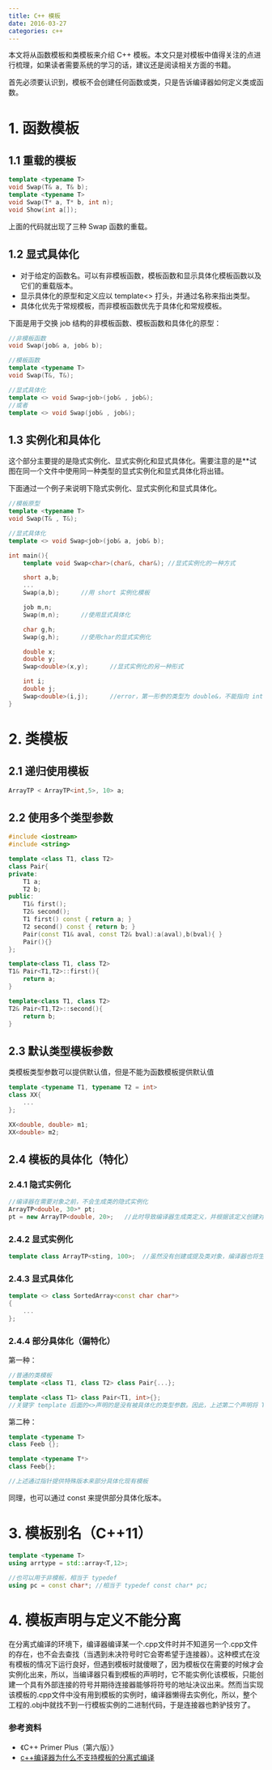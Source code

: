 ```yaml
---
title: C++ 模板
date: 2016-03-27
categories: c++
---
```


本文将从函数模板和类模板来介绍 C++ 模板。本文只是对模板中值得关注的点进行梳理，如果读者需要系统的学习的话，建议还是阅读相关方面的书籍。

首先必须要认识到，模板不会创建任何函数或类，只是告诉编译器如何定义类或函数。

# 1. 函数模板

## 1.1 重载的模板

```c++
template <typename T>
void Swap(T& a, T& b);
template <typename T>
void Swap(T* a, T* b, int n);
void Show(int a[]);
```

上面的代码就出现了三种 Swap 函数的重载。

## 1.2 显式具体化

- 对于给定的函数名。可以有非模板函数，模板函数和显示具体化模板函数以及它们的重载版本。
- 显示具体化的原型和定义应以 template<> 打头，并通过名称来指出类型。
- 具体化优先于常规模板，而非模板函数优先于具体化和常规模板。

下面是用于交换 job 结构的非模板函数、模板函数和具体化的原型：

```c++
//非模板函数
void Swap(job& a, job& b);

//模板函数
template <typename T>
void Swap(T&, T&);

//显式具体化
template <> void Swap<job>(job& , job&);
//或者
template <> void Swap(job& , job&);
```

## 1.3 实例化和具体化

这个部分主要提的是隐式实例化、显式实例化和显式具体化。需要注意的是**试图在同一个文件中使用同一种类型的显式实例化和显式具体化将出错。

下面通过一个例子来说明下隐式实例化、显式实例化和显式具体化。

```c++
//模板原型
template <typename T>
void Swap(T& , T&);			

//显式具体化
template <> void Swap<job>(job& a, job& b);

int main(){
	template void Swap<char>(char&, char&); //显式实例化的一种方式

	short a,b;
	...
	Swap(a,b);		//用 short 实例化模板

	job m,n;
	Swap(m,n);		//使用显式具体化

	char g,h;
	Swap(g,h);		//使用char的显式实例化

	double x;
	double y;
	Swap<double>(x,y);		//显式实例化的另一种形式

	int i;
	double j;
	Swap<double>(i,j);		//error，第一形参的类型为 double&，不能指向 int 变量 i
}
```
# 2. 类模板

## 2.1 递归使用模板

```c++
ArrayTP < ArrayTP<int,5>, 10> a;
```

## 2.2 使用多个类型参数

```c++
#include <iostream>
#include <string>

template <class T1, class T2>
class Pair{
private:
    T1 a;
    T2 b;
public:
    T1& first();
    T2& second();
    T1 first() const { return a; }
    T2 second() const { return b; }
    Pair(const T1& aval, const T2& bval):a(aval),b(bval){ }
    Pair(){}
};

template<class T1, class T2>
T1& Pair<T1,T2>::first(){
    return a;
}

template<class T1, class T2>
T2& Pair<T1,T2>::second(){
    return b;
}
```

## 2.3 默认类型模板参数

类模板类型参数可以提供默认值，但是不能为函数模板提供默认值

```c++
template <typename T1, typename T2 = int>
class XX{
	...	
};

XX<double, double> m1;
XX<double> m2;
```

## 2.4 模板的具体化（特化）

### 2.4.1 隐式实例化

```c++
//编译器在需要对象之前，不会生成类的隐式实例化
ArrayTP<double, 30>* pt;
pt = new ArrayTP<double, 20>;	//此时导致编译器生成类定义，并根据该定义创建对象
```

### 2.4.2 显式实例化

```c++
template class ArrayTP<sting, 100>;  //虽然没有创建或提及类对象，编译器也将生成类声明（包括方法定义）
```

### 2.4.3 显式具体化

```c++
template <> class SortedArray<const char char*>
{
	...
};
```

### 2.4.4 部分具体化（偏特化）

第一种：

```c++
//普通的类模板
template <class T1, class T2> class Pair{...};	

template <class T1> class Pair<T1, int>{};
//关键字 template 后面的<>声明的是没有被具体化的类型参数。因此，上述第二个声明将 T2 具体化为 int，但T1保持不变。注意，如果指定所有的类型，则<>内将为空，这将导致显式具体化
```

第二种：

```c++
template <typename T>
class Feeb {};

template <typename T*>
class Feeb{};

//上述通过指针提供特殊版本来部分具体化现有模板
```

同理，也可以通过 const 来提供部分具体化版本。

# 3. 模板别名（C++11）

```c++
template <typename T>
using arrtype = std::array<T,12>;

//也可以用于非模板，相当于 typedef
using pc = const char*; //相当于 typedef const char* pc;
```


# 4. 模板声明与定义不能分离

在分离式编译的环境下，编译器编译某一个.cpp文件时并不知道另一个.cpp文件的存在，也不会去查找（当遇到未决符号时它会寄希望于连接器）。这种模式在没有模板的情况下运行良好，但遇到模板时就傻眼了，因为模板仅在需要的时候才会实例化出来，所以，当编译器只看到模板的声明时，它不能实例化该模板，只能创建一个具有外部连接的符号并期待连接器能够将符号的地址决议出来。然而当实现该模板的.cpp文件中没有用到模板的实例时，编译器懒得去实例化，所以，整个工程的.obj中就找不到一行模板实例的二进制代码，于是连接器也黔驴技穷了。

### 参考资料

- 《C++ Primer Plus（第六版）》
- [c++编译器为什么不支持模板的分离式编译](http://blog.csdn.net/bichenggui/article/details/4207084)

